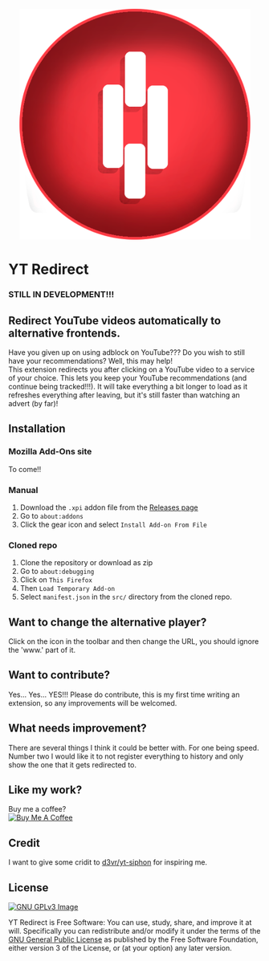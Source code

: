 <p align="center">
  <img width="460" src="src/icons/redr-512.png" alt="YT Redirect Logo">
</p>

# YT Redirect
### STILL IN DEVELOPMENT!!!
## Redirect YouTube videos automatically to alternative frontends.
Have you given up on using adblock on YouTube??? Do you wish to still have your recommendations? Well, this may help!\
This extension redirects you after clicking on a YouTube video to a service of your choice. This lets you keep your YouTube recommendations (and continue being tracked!!!). It will take everything a bit longer to load as it refreshes everything after leaving, but it's still faster than watching an advert (by far)!

## Installation

### Mozilla Add-Ons site
To come!! 

### Manual
1. Download the `.xpi` addon file from the [Releases page](https://github.com/so9010/YT-Redirect/releases/)
2. Go to `about:addons`
3. Click the gear icon and select `Install Add-on From File`

### Cloned repo
1. Clone the repository or download as zip
2. Go to `about:debugging`
3. Click on `This Firefox`
4. Then `Load Temporary Add-on`
5. Select `manifest.json` in the `src/` directory from the cloned repo.

## Want to change the alternative player?
Click on the icon in the toolbar and then change the URL, you should ignore the 'www.' part of it.  

## Want to contribute?
Yes... Yes... YES!!! Please do contribute, this is my first time writing an extension, so any improvements will be welcomed.

## What needs improvement?
There are several things I think it could be better with. For one being speed. Number two I would like it to not register everything to history and only show the one that it gets redirected to.

## Like my work?
Buy me a coffee?\
<a href="https://www.buymeacoffee.com/so9010" target="_blank"><img src="https://bmc-cdn.nyc3.digitaloceanspaces.com/BMC-button-images/custom_images/orange_img.png" alt="Buy Me A Coffee" style="height: auto !important;width: auto !important;" ></a>

## Credit
I want to give some cridit to [d3vr/yt-siphon](https://github.com/d3vr/yt-siphon) for inspiring me.

## License
[![GNU GPLv3 Image](https://www.gnu.org/graphics/gplv3-127x51.png)](https://www.gnu.org/licenses/gpl-3.0.en.html)  

YT Redirect is Free Software: You can use, study, share, and improve it at will. Specifically you can redistribute and/or modify it under the terms of the [GNU General Public License](https://www.gnu.org/licenses/gpl.html) as published by the Free Software Foundation, either version 3 of the License, or (at your option) any later version.

